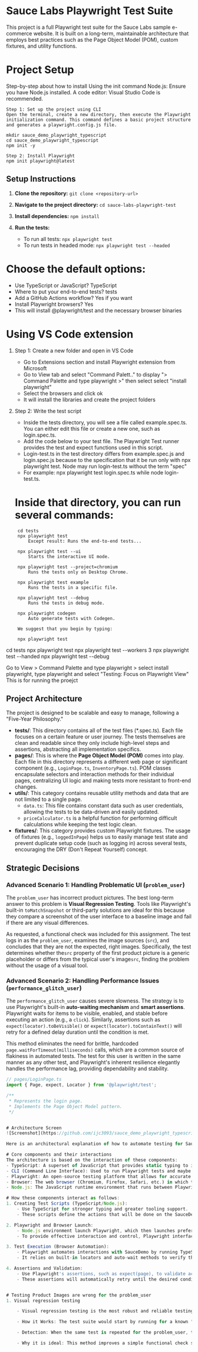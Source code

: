 <!-- README.md -->
# Sauce Labs Playwright Test Suite

This project is a full Playwright test suite for the Sauce Labs sample e-commerce website.  It is built on a long-term, maintainable architecture that employs best practices such as the Page Object Model (POM), custom fixtures, and utility functions.

# Project Setup 
Step-by-step about how to install Using the init command
    Node.js: Ensure you have Node.js installed.
    A code editor: Visual Studio Code is recommended.
    
    Step 1: Set up the project using CLI
    Open the terminal, create a new directory, then execute the Playwright initialization command. This command defines a basic project structure and generates a playwright.config.js file.

    mkdir sauce_demo_playwright_typescript
    cd sauce_demo_playwright_typescript
    npm init -y

    Step 2: Install Playwright
    npm init playwright@latest


## Setup Instructions

1.  **Clone the repository:**
    `git clone <repository-url>`

2.  **Navigate to the project directory:**
    `cd sauce-labs-playwright-test`

3.  **Install dependencies:**
    `npm install`

4.  **Run the tests:**
    - To run all tests: `npx playwright test`
    - To run tests in headed mode: `npx playwright test --headed`

# Choose the default options:
- Use TypeScript or JavaScript? TypeScript
- Where to put your end-to-end tests? tests
- Add a GitHub Actions workflow? Yes if you want
- Install Playwright browsers? Yes
- This will install @playwright/test and the necessary browser binaries

# Using VS Code extension
1. Step 1: Create a new folder and open in VS Code
    - Go to Extensions section and install Playwright extension from Microsoft
    - Go to View tab and select "Command Palett.." to display "> Command Palette and type playwright >" then select select "install playwright"
    - Select the browsers and click ok
    - It will install the libraries and create the project folders
    
2. Step 2: Write the test script
    - Inside the tests directory, you will see a file called example.spec.ts.  You can either edit this file or create a new one, such as login.spec.ts.
    - Add the code below to your test file. The Playwright Test runner provides the test and expect functions used in this script.
    - Login-test.ts in the test directory differs from example.spec.js and login.spec.js because to the specification that it be run only with npx playwright test. Node may run login-test.ts without the term "spec"
    - For example: npx playwright test login.spec.ts while node login-test.ts.
    
    
   # Inside that directory, you can run several commands:
        cd tests 
        npx playwright test
            Except result: Runs the end-to-end tests...
            
        npx playwright test --ui
            Starts the interactive UI mode.

        npx playwright test --project=chromium
            Runs the tests only on Desktop Chrome.

        npx playwright test example
            Runs the tests in a specific file.

        npx playwright test --debug
            Runs the tests in debug mode.

        npx playwright codegen
            Auto generate tests with Codegen.

        We suggest that you begin by typing:

        npx playwright test

cd tests
    npx playwright test
    npx playwright test --workers 3
    npx playwright test --handed 
    npx playwright test --debug  

Go to View > Command Palette and type playwright > select install playwright,
   type playwright and select "Testing: Focus on Playwright View"
   This is for running the proejct


## Project Architecture
The project is designed to be scalable and easy to manage, following a "Five-Year Philosophy."

-   **tests/**: This directory contains all of the test files (*.spec.ts).  Each file focuses on a certain feature or user journey.  The tests themselves are clean and readable since they only include high-level steps and assertions, abstracting all implementation specifics.
-   **pages/**: This is where the **Page Object Model (POM)** comes into play.  Each file in this directory represents a different web page or significant component (e.g., `LoginPage.ts`, `InventoryPage.ts`).  POM classes encapsulate selectors and interaction methods for their individual pages, centralizing UI logic and making tests more resistant to front-end changes.
-   **utils/**: This category contains reusable utility methods and data that are not limited to a single page.
    -   `data.ts`: This file contains constant data such as user credentials, allowing the tests to be data-driven and easily updated.
    -   `priceCalculator.ts` is a helpful function for performing difficult calculations while keeping the test logic clean.
-   **fixtures/**: This category provides custom Playwright fixtures.  The usage of fixtures (e.g., `loggedInPage`) helps us to easily manage test state and prevent duplicate setup code (such as logging in) across several tests, encouraging the DRY (Don't Repeat Yourself) concept.

## Strategic Decisions

### Advanced Scenario 1: Handling Problematic UI (`problem_user`)

The `problem_user` has incorrect product pictures.  The best long-term answer to this problem is **Visual Regression Testing**.  Tools like Playwright's built-in `toMatchSnapshot` or third-party solutions are ideal for this because they compare a screenshot of the user interface to a baseline image and fail if there are any visual differences.

As requested, a functional check was included for this assignment.  The test logs in as the `problem_user`, examines the image sources (`src`), and concludes that they are not the expected, right images.  Specifically, the test determines whether the`src` property of the first product picture is a generic placeholder or differs from the typical user's image`src`, finding the problem without the usage of a visual tool.

### Advanced Scenario 2: Handling Performance Issues (`performance_glitch_user`)

The `performance_glitch_user` causes severe slowness.  The strategy is to use Playwright's built-in **auto-waiting mechanism** and **smart assertions**.  Playwright waits for items to be visible, enabled, and stable before executing an action (e.g., a `click`).  Similarly, assertions such as `expect(locator).toBeVisible()` or `expect(locator).toContainText()` will retry for a defined delay duration until the condition is met.

This method eliminates the need for brittle, hardcoded `page.waitForTimeout(milliseconds)` calls, which are a common source of flakiness in automated tests.  The test for this user is written in the same manner as any other test, and Playwright's inherent resilience elegantly handles the performance lag, providing dependability and stability.

```typescript
// pages/LoginPage.ts
import { Page, expect, Locator } from '@playwright/test';

/**
 * Represents the login page.
 * Implements the Page Object Model pattern.
 */


# Architecture Screen
![Screenshot](https://github.com/ijc3093/sauce_demo_playwright_typescript/blob/master/Blank%20Diagram.svg)

Here is an architectural explanation of how to automate testing for SauceDemo Swag Labs with Playwright, a browser, TypeScript, and Node.js:

# Core components and their interactions
The architecture is based on the interaction of these components:
- TypeScript: A superset of JavaScript that provides static typing to improve code maintainability and debugging.
- CLI (Command Line Interface): Used to run Playwright tests and maybe configure test runs (e.g., certain browsers, parallelism).
- Playwright: An open-source testing platform that allows for accurate cross-browser end-to-end testing.
- Browser: The web browser (Chromium, Firefox, Safari, etc.) in which the tests are executed.
- Node.js: The JavaScript runtime environment that runs between Playwright and TypeScript code using Visual Studio Code.

# How these components interact as follows:
1. Creating Test Scripts (TypeScript/Node.js): 
    - Use TypeScript for stronger typing and greater tooling support.
    - These scripts define the actions that will be done on the SauceDemo application (for example, login, sorting the price, asce and desc, add items to cart, and checkout) as well as the expected results.

2. Playwright and Browser Launch: 
    - Node.js environment launch Playwright, which then launches preferring browser.
    - To provide effective interaction and control, Playwright interfaces with the browser via the Chrome DevTools Protocol (CDP) and WebSockets.

3. Test Execution (Browser Automation): 
    - Playwright automates interactions with SauceDemo by running TypeScript commands in the browser, such as clicking buttons and filling forms.
    - It relies on built-in locators and auto-wait methods to verify that elements are ready before performing operations, resulting in more robust tests.

4. Assertions and Validation: 
    - Use Playwright's assertions, such as expect(page), to validate actions. toHaveText(...)) to ensure that the program behaves properly and that the UI is correct.
    - These assertions will automatically retry until the desired condition is met or a timeout occurs, decreasing flakiness in testing.


# Testing Product Images are wrong for the problem_user
1. Visual regression testing

    - Visual regression testing is the most robust and reliable testing approach for a SauceDemo user like the "problem_user" who purposely breaks product graphics.

    - How it Works: The test suite would start by running for a known "good" user (such as standard_user) and saving a snapshot of the product page. This screenshot becomes the baseline.

    - Detection: When the same test is repeated for the problem_user, the visual regression tool will generate a fresh screenshot. The comparison would fail immediately because the broken image would be visually distinct from the baseline, indicating the issue.

    - Why it is ideal: This method improves a simple functional check since it analyzes the actual visual result displayed to the user, rather than simply the underlying code or a specific URL.  It can detect subtle errors such as layout modifications, stylistic difficulties, or unexpected image changes that might otherwise go undetected (img.src). ToContain('broken_url') may miss.